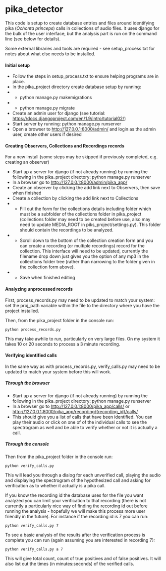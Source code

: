 # pika_detector 
This code is setup to create database entries and files around identifying pika (*Ochonta princeps*) calls in collections of audio files.  It uses django for the bulk of the user interface, but the analysis part is run on the command line (see below for details).

Some external libraries and tools are required - see setup_process.txt for notes about what else needs to be installed.

#### Initial setup
- Follow the steps in setup_process.txt to ensure helping programs are in place.
- In the pika_project directory create database setup by running:  
- - python manage.py makemigrations
- - python manage.py migrate
- Create an admin user for django (see tutorial: https://docs.djangoproject.com/en/1.9/intro/tutorial02/)
- Start server by running: python manage.py runserver
- Open a browser to http://127.0.0.1:8000/admin/ and login as the admin user, create other users if desired


#### Creating Observers, Collections and Recordings records
For a new install (some steps may be skipped if previously completed, e.g. creating an observer)
- Start up a server for django (if not already running) by running the following in the pika_project directory: python manage.py runserver
- In a browser go to http://127.0.0.1:8000/admin/pika_app/
- Create an observer by clicking the add link next to Observers, then save when finished
- Create a collection by clicking the add link next to Collections
- - Fill out the form for the collections details including folder which must be a subfolder of the collections folder in pika_project (collections folder may need to be created before use, also may need to update MEDIA_ROOT in piks_project/settings.py).  This folder should contain the recordings to be analyzed.
- - Scroll down to the bottom of the collection creation form and you can create a recording (or multiple recordings) record for the collection.  This interface will need to be updated, currently the filename drop down just gives you the option of any mp3 in the collections folder tree (rather than narrowing to the folder given in the collection form above).
- - Save when finished editing

#### Analyzing unprocessed records
First, process_records.py may need to be updated to match your system:  set the proj_path variable within the file to the directory where you have the project installed.

Then, from the pika_project folder in the console run:

    python process_records.py

This may take awhile to run, particularly on very large files.  On my system it takes 10 or 20 seconds to process a 3 minute recording.


#### Verifying identified calls
In the same way as with process_records.py, verify_calls.py may need to be updated to match your system before this will work.

##### Through the browser
- Start up a server for django (if not already running) by running the following in the pika_project directory: python manage.py runserver
- In a browser go to http://127.0.0.1:8000/pika_app/calls/ or http://127.0.0.1:8000/pika_app/recording/{recording_id}/calls/
- This should give you a list of calls that have been identified.  You can play their audio or click on one of of the individual calls to see the spectrogram as well and be able to verify whether or not it is actually a call.

##### Through the console
Then from the pika_project folder in the console run:

    python verify_calls.py

This will lead you through a dialog for each unverified call, playing the audio and displaying the spectrogram of the hypothesized call and asking for verification as to whether it actually is a pika call.

If you know the recording id the database uses for the file you want analyzed you can limit your verification to that recording (there is not currently a particularly nice way of finding the recording id out before running the analysis - hopefully we will make this process more user friendly in the future).  For instance if the recording id is 7 you can run:

    python verify_calls.py 7

To see a basic analysis of the results after the verification process is complete you can run (again assuming you are interested in recording 7):

    python verify_calls.py a 7

This will give total count, count of true positives and of false positives.  It will also list out the times (in minutes:seconds) of the verified calls.
